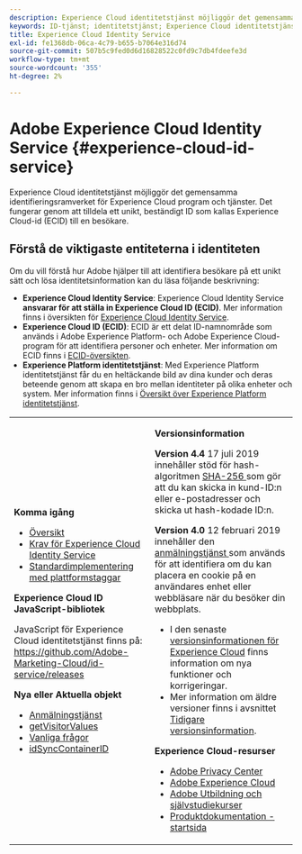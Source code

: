 ```yaml
---
description: Experience Cloud identitetstjänst möjliggör det gemensamma identifieringsramverket för Experience Cloud program och tjänster. Det fungerar genom att tilldela ett unikt, beständigt ID som kallas Experience Cloud-id (ECID) till en besökare.
keywords: ID-tjänst; identitetstjänst; Experience Cloud identitetstjänst
title: Experience Cloud Identity Service
exl-id: fe1368db-06ca-4c79-b655-b7064e316d74
source-git-commit: 507b5c9fed0d6d16828522c0fd9c7db4fdeefe3d
workflow-type: tm+mt
source-wordcount: '355'
ht-degree: 2%

---
```


# Adobe Experience Cloud Identity Service {#experience-cloud-id-service}

Experience Cloud identitetstjänst möjliggör det gemensamma identifieringsramverket för Experience Cloud program och tjänster. Det fungerar genom att tilldela ett unikt, beständigt ID som kallas Experience Cloud-id (ECID) till en besökare.

## Förstå de viktigaste entiteterna i identiteten

Om du vill förstå hur Adobe hjälper till att identifiera besökare på ett unikt sätt och lösa identitetsinformation kan du läsa följande beskrivning:

* **Experience Cloud Identity Service**: Experience Cloud Identity Service **ansvarar för att ställa in Experience Cloud ID (ECID)**. Mer information finns i översikten för [Experience Cloud Identity Service](./introduction/overview.md).
* **Experience Cloud ID (ECID)**: ECID är ett delat ID-namnområde som används i Adobe Experience Platform- och Adobe Experience Cloud-program för att identifiera personer och enheter. Mer information om ECID finns i [ECID-översikten](https://experienceleague.adobe.com/docs/experience-platform/identity/ecid.html).
* **Experience Platform identitetstjänst**: Med Experience Platform identitetstjänst får du en heltäckande bild av dina kunder och deras beteende genom att skapa en bro mellan identiteter på olika enheter och system. Mer information finns i [Översikt över Experience Platform identitetstjänst](https://experienceleague.adobe.com/docs/experience-platform/identity/home.html?lang=sv).

<!-- The Adobe Experience Cloud Identity Service provides a universal, persistent ID that identifies your visitors across all the solutions in the Experience Cloud. It can replace ID generation code for Experience Cloud solutions and services. -->

<table id="table_5E612F746A704FE095B809A013EE977F" class="simpletable"> 
 <tbody> 
  <tr> 
   <td colname="col1"> <p> <b>Komma igång</b> </p> <p> 
     <ul id="ul_D5EC6A54A03F4AB595B588116A7C1296"> 
      <li id="li_845F6DE25A1241439BCDCBC00459D7EB"> <a href="introduction/overview.md" format="dita" scope="local"> Översikt </a> </li> 
      <li id="li_47F399E1D4AF4F08BD647DF01A423BA7"> <a href="reference/requirements.md" format="dita" scope="local"> Krav för Experience Cloud Identity Service </a> </li> 
      <li id="li_CBEEE79B45644F28A52B58DDF23DAD4F"> <a href="https://experienceleague.adobe.com/docs/experience-platform/tags/home.html?lang=en" format="html" scope="external"> Standardimplementering med plattformstaggar </a> </li> 
     </ul> </p> <p><b>Experience Cloud ID JavaScript-bibliotek</b> </p> <p>JavaScript för Experience Cloud identitetstjänst finns på: <a href="https://github.com/Adobe-Marketing-Cloud/id-service/releases" format="https" scope="external"> https://github.com/Adobe-Marketing-Cloud/id-service/releases</a> </p> <p> <b>Nya eller Aktuella objekt</b> </p> <p> 
     <ul id="ul_B0A25B6827734D55BB1E20D12334AC21"> 
      <li id="li_A66924F4948F4A5ABA545A89A28A6F6A"><a href="implementation-guides/opt-in-service/optin-overview.md#concept-f9b5db0d27a245fbadd3e19162319360" format="dita" scope="local"> Anmälningstjänst </a> </li> 
      <li id="li_92D49CB788AD478EA74BCF5328CB9A14"> <a href="library/get-set/getvisitorvalues.md#reference-b8c9e17c170c4291829a792df46ce279" format="dita" scope="local"> getVisitorValues </a> </li> 
      <li id="li_9E512C6DD15C46C3ABD06ACD60D97E4A"> <a href="faq-intro/faq-intro.md" format="dita" scope="local"> Vanliga frågor </a> </li> 
      <li id="li_7744A4898EA542B9BF009D2066810050"> <a href="library/function-vars/idsyncontainerid.md#reference-5cfbed2240fa4def90f535f017a36015" format="dita" scope="local"> idSyncContainerID </a> </li> 
     </ul> </p> 
     <!-- 
     <p> <b>Announcements:</b> </p> 
     <p> <p>Important:  ID service support for Internet Explorer 6, 7, and 8 is deprecated and will be discontinued in a future release. </p> </p> 
     --> </td> 
   <td colname="col2"> <p> <b>Versionsinformation</b> </p> <p><b>Version 4.4</b> 17 juli 2019 innehåller stöd för hash-algoritmen <a href="reference/hashing-support.md" format="dita" scope="local"> SHA-256 </a> som gör att du kan skicka in kund-ID:n eller e-postadresser och skicka ut hash-kodade ID:n.</p><p><b>Version 4.0</b> 12 februari 2019 innehåller den <a href="implementation-guides/opt-in-service/optin-overview.md#concept-f9b5db0d27a245fbadd3e19162319360" format="dita" scope="local"> anmälningstjänst </a> som används för att identifiera om du kan placera en cookie på en användares enhet eller webbläsare när du besöker din webbplats. </p> <p> 
     <ul id="ul_4F06F170F214492780C7D25A069F799F"> 
      <li id="li_45A7CD556FE44F4DAB035C736A058F36"> I den senaste <a href="https://experienceleague.adobe.com/docs/release-notes/experience-cloud/current.html?lang=en" format="https" scope="external"> versionsinformationen för Experience Cloud</a> finns information om nya funktioner och korrigeringar. </li> 
      <li id="li_10CC4FBFEFC947CA9AD15F52D9715257">Mer information om äldre versioner finns i avsnittet <a href="https://experienceleague.adobe.com/docs/release-notes/experience-cloud/current.html?lang=en" format="html" scope="external"> Tidigare versionsinformation</a>. </li> 
     </ul> </p> <p> <b>Experience Cloud-resurser</b> </p> <p> 
     <ul id="ul_E30EC96BDC624B5591F0470D430B7F41"> 
      <li id="li_F3A5CCFAE0F247CEB41A03CA8E03106B"> <a href="http://www.adobe.com/privacy.html" format="http" scope="external"> Adobe Privacy Center</a> </li> 
      <li id="li_A54C1EB170EA4B8FA6A81B90AB0C39DD"> <a href="https://experienceleague.adobe.com/docs/home.html?lang=en" scope="external" format="http"> Adobe Experience Cloud</a> </li> 
      <li id="li_1938F7044F544481A6CC0F45CC22B80A"> <a href="http://helpx.adobe.com/learning.html?promoid=KAUDK" scope="external" format="http"> Adobe Utbildning och självstudiekurser</a> </li> 
      <li id="li_C71459E0D1464C05B8B9387C43541F17"> <a href="https://helpx.adobe.com/se/support/experience-cloud.html" scope="external" format="https"> Produktdokumentation - startsida</a> </li> 
     </ul> </p> </td> 
  </tr> 
 </tbody> 
</table>
